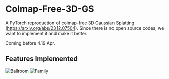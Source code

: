 # Colmap-Free-3D-GS
A PyTorch reproduction of colmap-free 3D Gaussian Splatting (https://arxiv.org/abs/2312.07504). Since there is no open source codes, we want to implement it and make it better.

Coming before 4.19 Apr.

## Features Implemented

![Ballroom](https://raw.githubusercontent.com/leo-frank/Colmap-Free-3D-GS/main/Ballroom.gif)
![Family](https://raw.githubusercontent.com/leo-frank/Colmap-Free-3D-GS/main/Family.gif)

